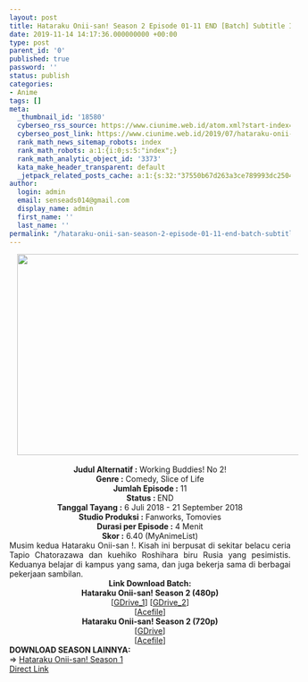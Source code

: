 ```yaml
---
layout: post
title: Hataraku Onii-san! Season 2 Episode 01-11 END [Batch] Subtitle Indonesia
date: 2019-11-14 14:17:36.000000000 +00:00
type: post
parent_id: '0'
published: true
password: ''
status: publish
categories:
- Anime
tags: []
meta:
  _thumbnail_id: '18580'
  cyberseo_rss_source: https://www.ciunime.web.id/atom.xml?start-index=1951&max-results=150
  cyberseo_post_link: https://www.ciunime.web.id/2019/07/hataraku-onii-san-season-2-episode-01.html
  rank_math_news_sitemap_robots: index
  rank_math_robots: a:1:{i:0;s:5:"index";}
  rank_math_analytic_object_id: '3373'
  kata_make_header_transparent: default
  _jetpack_related_posts_cache: a:1:{s:32:"37550b67d263a3ce789993dc25046c5f";a:2:{s:7:"expires";i:1650282762;s:7:"payload";a:0:{}}}
author:
  login: admin
  email: senseads014@gmail.com
  display_name: admin
  first_name: ''
  last_name: ''
permalink: "/hataraku-onii-san-season-2-episode-01-11-end-batch-subtitle-indonesia/"
---
```

<div class="separator" style="clear: both; text-align: center;"><a href="https://1.bp.blogspot.com/-T26B7iklNnw/XVFNqZlW5rI/AAAAAAAAdJM/OUSQGtJwr3M01oGCBbEXppSpTuxQMwIUACLcBGAs/s1600/Hataraku%2BOnii-san%2521%2BSeason%2B2.jpg" imageanchor="1" style="margin-left: 1em; margin-right: 1em;"><img border="0" data-original-height="360" data-original-width="640" height="360" src="{{ site.baseurl }}/assets/2019/11/Hataraku%2BOnii-san%2521%2BSeason%2B2.jpg" width="640" /></a></div>
<div style="text-align: left;"><b><br /></b></div>
<div style="text-align: center;"><b>Judul</b><b><b> Alternatif</b> :</b> Working Buddies! No 2! </div>
<div style="text-align: center;"><b><b>Genre :</b></b> Comedy, Slice of Life</div>
<div style="text-align: center;"><b>Jumlah Episode :</b> 11<br /><b>Status :&nbsp;</b>END<br /><b>Tanggal Tayang :</b> 6 Juli 2018 - 21 September 2018<br /><b>Studio Produksi :</b> Fanworks, Tomovies<br /><b>Durasi per Episode :</b> 4 Menit</div>
<div style="text-align: center;"><b>Skor :</b> 6.40 (MyAnimeList)</div>
<div style="text-align: center;"></div>
<div style="text-align: justify;">Musim kedua Hataraku Onii-san !. Kisah ini berpusat di sekitar belacu ceria Tapio Chatorazawa dan kuehiko Roshihara biru Rusia yang pesimistis. Keduanya belajar di kampus yang sama, dan juga bekerja sama di berbagai pekerjaan sambilan.</div>
<div style="text-align: justify;"></div>
<div style="text-align: justify;"></div>
<div style="text-align: center;"><b>Link Download Batch:</b></div>
<div style="text-align: center;">
<div style="text-align: center;">
<div style="text-align: center;"><b>Hataraku Onii-san! Season 2 (480p)</b></div>
</div>
</div>
<div style="text-align: center;">[<a href="https://drive.google.com/uc?id=1jv-Duk3FcQZAiG2avpYP48bzWIPREUbR" target="_blank" rel="noopener">GDrive_1</a>] [<a href="https://drive.google.com/uc?id=11ZZy_zhUinvQbKVOYcZOzcX5TyYdhmyI" target="_blank" rel="noopener">GDrive_2</a>]<br />[<a href="https://acefile.co/f/10482995/kusonime-hataraku-s2-480p-rar" target="_blank" rel="noopener">Acefile</a>]</div>
<div style="text-align: center;"><b>Hataraku Onii-san! Season 2 (720p)</b><br />[<a href="https://drive.google.com/uc?id=1ERSeCcJlw-EIJyIkd2DUjUp8zTLrm-p0" target="_blank" rel="noopener">GDrive</a>]<br />[<a href="https://acefile.co/f/10482998/kusonime-hataraku-s2-720p-rar" target="_blank" rel="noopener">Acefile</a>]
<div style="text-align: left;"></div>
<div style="text-align: left;"></div>
<div style="text-align: left;"><b>DOWNLOAD SEASON LAINNYA:</b></div>
<div style="text-align: left;"></div>
<div style="text-align: left;">=&gt;&nbsp;<a href="https://www.ciunime.web.id/2019/07/hataraku-onii-san-season-1-episode-01.html" target="_blank" rel="noopener">Hataraku Onii-san! Season 1</a></div>
<div style="text-align: left;"></div>
</div>
<link rel="stylesheet" href="https://cdnjs.cloudflare.com/ajax/libs/font-awesome/4.7.0/css/font-awesome.min.css" />
<div class="divbtn"> <a href="https://handymansurrender.com/fihup8buzv?key=94550f7ce39444073321dde3b8782f97" class="btn"><i class="fa fa-download"></i> Direct Link</a> </div>
